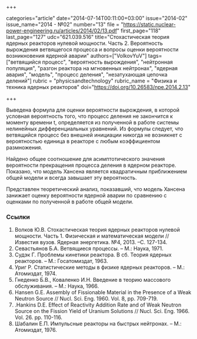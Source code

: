 +++

categories="article"
date="2014-07-14T00:11:00+03:00"
issue="2014-02"
issue_name="2014 - №02"
number="13"
file = "https://static.nuclear-power-engineering.ru/articles/2014/02/13.pdf"
first_page="118"
last_page="127"
udc="621.039.516"
title="Стохастическая теория ядерных реакторов нулевой мощности. Часть 2. Вероятность вырождения ветвящегося процесса и вопросы оценки вероятности возникновения ядерной аварии"
authors=["VolkovYuV"]
tags=["ветвящийся процесс", "вероятность вырождения", "нейтронная популяция", "разгон реактора на мгновенных нейтронах", "ядерная авария", "модель", "процесс деления", "незатухающая цепочка делений"]
rubric = "physicsandtechnology"
rubric_name = "Физика и техника ядерных реакторов"
doi="https://doi.org/10.26583/npe.2014.2.13"

+++

Выведена формула для оценки вероятности вырождения, в которой условная вероятность того, что процесс деления не закончится к моменту времени t, определяется из полученной в работе системы нелинейных дифференциальных уравнений. Из формулы следует, что ветвящийся процесс без внешней инициации никогда не возникнет с вероятностью единица в реакторе с любым коэффициентом размножения.

Найдено общее соотношение для асимптотического значения вероятности прекращения процесса деления в ядерном реакторе. Показано, что модель Хансена является квадратичным приближением общей модели и всегда завышает эту вероятность.

Представлен теоретический анализ, показавший, что модель Хансена занижает оценку вероятности ядерной аварии по сравнению с оценками по полученной в работе общей модели.

### Ссылки

1. Волков Ю.В. Стохастическая теория ядерных реакторов нулевой мощности. Часть 1. Физическая и математическая модели // Известия вузов. Ядерная энергетика. №4, 2013. –С. 127-134.
2. Севастьянов Б.А. Ветвящиеся процессы. – М.: Наука, 1971.
3. Судэк Г. Проблемы кинетики реактора. В сб. Теория ядерных реакторов. – М.: Госатомиздат, 1963.
4. Уриг Р. Статистические методы в физике ядерных реакторов. – М.: Атомиздат, 1974.
5. Гнеденко Б.В., Коваленко И.Н. Введение в теорию массового обслуживания. – М.: Наука, 1966.
6. Hansen G.E. Assembly of Fissionable Material in the Presence of a Weak Neutron Source // Nucl. Sci. Eng. 1960. Vol. 8, pp. 709-719.
7. .Hankins D.E. Effect of Reactivity Addition Rate and of Weak Neutron Source on the Fission Yield of Uranium Solutions // Nucl. Sci. Eng. 1966. Vol. 26. pp. 110-116.
8. Шабалин Е.П. Импульсные реакторы на быстрых нейтронах. – М.: Атомиздат, 1976.